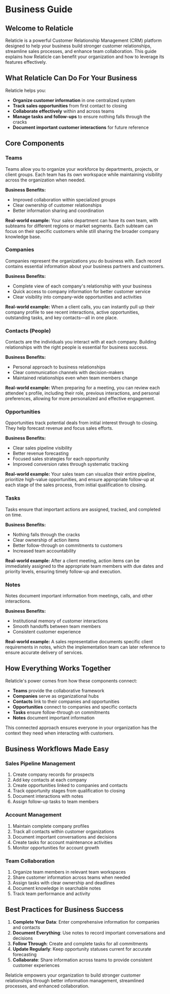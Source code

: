 # Business Guide

## Welcome to Relaticle

Relaticle is a powerful Customer Relationship Management (CRM) platform designed to help your business build stronger customer relationships, streamline sales processes, and enhance team collaboration. This guide explains how Relaticle can benefit your organization and how to leverage its features effectively.

## What Relaticle Can Do For Your Business

Relaticle helps you:
- **Organize customer information** in one centralized system
- **Track sales opportunities** from first contact to closing
- **Collaborate effectively** within and across teams
- **Manage tasks and follow-ups** to ensure nothing falls through the cracks
- **Document important customer interactions** for future reference

## Core Components

### Teams

Teams allow you to organize your workforce by departments, projects, or client groups. Each team has its own workspace while maintaining visibility across the organization when needed.

**Business Benefits:**
- Improved collaboration within specialized groups
- Clear ownership of customer relationships
- Better information sharing and coordination

**Real-world example:** Your sales department can have its own team, with subteams for different regions or market segments. Each subteam can focus on their specific customers while still sharing the broader company knowledge base.

### Companies

Companies represent the organizations you do business with. Each record contains essential information about your business partners and customers.

**Business Benefits:**
- Complete view of each company's relationship with your business
- Quick access to company information for better customer service
- Clear visibility into company-wide opportunities and activities

**Real-world example:** When a client calls, you can instantly pull up their company profile to see recent interactions, active opportunities, outstanding tasks, and key contacts—all in one place.

### Contacts (People)

Contacts are the individuals you interact with at each company. Building relationships with the right people is essential for business success.

**Business Benefits:**
- Personal approach to business relationships
- Clear communication channels with decision-makers
- Maintained relationships even when team members change

**Real-world example:** When preparing for a meeting, you can review each attendee's profile, including their role, previous interactions, and personal preferences, allowing for more personalized and effective engagement.

### Opportunities

Opportunities track potential deals from initial interest through to closing. They help forecast revenue and focus sales efforts.

**Business Benefits:**
- Clear sales pipeline visibility
- Better revenue forecasting
- Focused sales strategies for each opportunity
- Improved conversion rates through systematic tracking

**Real-world example:** Your sales team can visualize their entire pipeline, prioritize high-value opportunities, and ensure appropriate follow-up at each stage of the sales process, from initial qualification to closing.

### Tasks

Tasks ensure that important actions are assigned, tracked, and completed on time.

**Business Benefits:**
- Nothing falls through the cracks
- Clear ownership of action items
- Better follow-through on commitments to customers
- Increased team accountability

**Real-world example:** After a client meeting, action items can be immediately assigned to the appropriate team members with due dates and priority levels, ensuring timely follow-up and execution.

### Notes

Notes document important information from meetings, calls, and other interactions.

**Business Benefits:**
- Institutional memory of customer interactions
- Smooth handoffs between team members
- Consistent customer experience

**Real-world example:** A sales representative documents specific client requirements in notes, which the implementation team can later reference to ensure accurate delivery of services.

## How Everything Works Together

Relaticle's power comes from how these components connect:

- **Teams** provide the collaborative framework
- **Companies** serve as organizational hubs
- **Contacts** link to their companies and opportunities
- **Opportunities** connect to companies and specific contacts
- **Tasks** ensure follow-through on commitments
- **Notes** document important information

This connected approach ensures everyone in your organization has the context they need when interacting with customers.

## Business Workflows Made Easy

### Sales Pipeline Management

1. Create company records for prospects
2. Add key contacts at each company
3. Create opportunities linked to companies and contacts
4. Track opportunity stages from qualification to closing
5. Document interactions with notes
6. Assign follow-up tasks to team members

### Account Management

1. Maintain complete company profiles
2. Track all contacts within customer organizations
3. Document important conversations and decisions
4. Create tasks for account maintenance activities
5. Monitor opportunities for account growth

### Team Collaboration

1. Organize team members in relevant team workspaces
2. Share customer information across teams when needed
3. Assign tasks with clear ownership and deadlines
4. Document knowledge in searchable notes
5. Track team performance and activity

## Best Practices for Business Success

1. **Complete Your Data**: Enter comprehensive information for companies and contacts
2. **Document Everything**: Use notes to record important conversations and decisions
3. **Follow Through**: Create and complete tasks for all commitments
4. **Update Regularly**: Keep opportunity statuses current for accurate forecasting
5. **Collaborate**: Share information across teams to provide consistent customer experiences

Relaticle empowers your organization to build stronger customer relationships through better information management, streamlined processes, and enhanced collaboration. 
